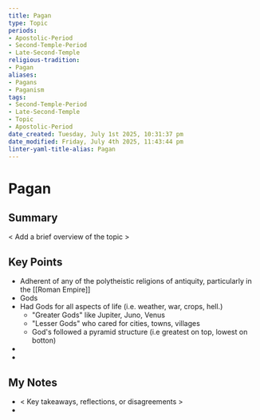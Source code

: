 ```yaml
---
title: Pagan
type: Topic
periods:
- Apostolic-Period
- Second-Temple-Period
- Late-Second-Temple
religious-tradition:
- Pagan
aliases:
- Pagans
- Paganism
tags:
- Second-Temple-Period
- Late-Second-Temple
- Topic
- Apostolic-Period
date_created: Tuesday, July 1st 2025, 10:31:37 pm
date_modified: Friday, July 4th 2025, 11:43:44 pm
linter-yaml-title-alias: Pagan
---
```


# Pagan

## Summary
< Add a brief overview of the topic >

## Key Points
- Adherent of any of the polytheistic religions of antiquity, particularly in the [[Roman Empire]]
- Gods
- Had Gods for all aspects of life (i.e. weather, war, crops, hell.)
	- "Greater Gods" like Jupiter, Juno, Venus
	- "Lesser Gods" who cared for cities, towns, villages
	- God's followed a pyramid structure (i.e greatest on top, lowest on botton)
- 
- 

## My Notes
- < Key takeaways, reflections, or disagreements >
- 